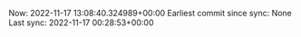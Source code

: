 Now: 2022-11-17 13:08:40.324989+00:00 Earliest commit since sync: None Last sync: 2022-11-17 00:28:53+00:00
